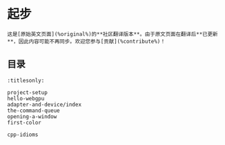起步
===============

```{translation-warning} Outdated Translation, /getting-started/index.md
这是[原始英文页面](%original%)的**社区翻译版本**。由于原文页面在翻译后**已更新**，因此内容可能不再同步。欢迎您参与[贡献](%contribute%)！
```

目录
--------

```{toctree}
:titlesonly:

project-setup
hello-webgpu
adapter-and-device/index
the-command-queue
opening-a-window
first-color

cpp-idioms
```
